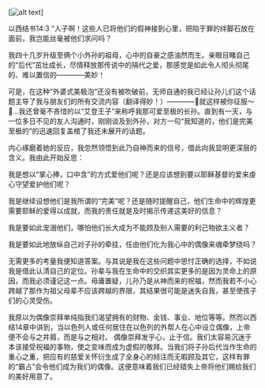 [![alt text](https://drive.google.com/uc?id=0B0dXjtGzIf3pa0s2NE04UkJWM28)]

以西结书14:3 “人子啊！这些人已将他们的假神接到心里，把陷于罪的绊脚石放在面前，我岂能丝毫被他们求问吗？

我四十几岁升级至俩个小外孙的祖母，心中的自豪之感油然而生。亲眼目睹自己的“后代”茁壮成长，尽情释放那传说中的隔代之爱，那感觉是如此令人彻头彻尾的、难以置信的————美妙！

可是，在这种“外婆式美极泡”还没有被吹破前，无师自通的我已经让孙儿们这个话题主导了我与朋友们的所有交流内容（翻译得妙！）————🎵就这样被你征服～🎵…我还曾毫不吝惜的以“艾登王子”来称呼我那可爱至极的长孙。直到有一天，与一位多日不见的友人沟通时，刚刚谈及到外孙，对方一句“我知道的，他们是完美至极的”的迅速回复盖棺了我还未展开的话题。

内心琢磨着她的反应，我忽然领悟到此乃自神而来的信号，借此向我显明更深层的含义。我由此开始反思：

我是想以“掌心捧，口中含”的方式爱他们呢？还是应该想到要以耶稣基督的爱来虔心守望爱护他们呢？

我是继续设想他们是我所谓的“完美”呢？还是随时提醒自己，他们生命中的辉煌更需要耶稣的爱得以成就，而我的责任就是及时揭示传递这美好的信息？

我是要如此宠溺他们，哪怕他们长大成为不能顾及别人需要的利己物欲主义者？

我是要如此地放纵自己对子孙的牵挂，任由他们化为我心中的偶像来魂牵梦绕吗？

无需更多的考量我便知道答案。与其说是我在这些问题中思忖正确的选择，不如说我是借此认清自己的定位。孙辈与我在生命中的交织其实更多的是因为灵命上的原因，而我必须谨记这一点。毋庸置疑，儿孙乃是从神而来的祝福，然而我若不小心跨越了那作为祖父母辈不应该跨越的界限，其结果很可能是迷失自我，甚至使孩子们的心灵受伤。

我原以为偶像崇拜单纯指我们渴望拥有的财物、金钱、事业、地位等等。然而以西结14章中讲到，当以色列人或任何居住在以色列的外帮人在心中设立偶像，上帝便不会与之并肩，而是与之相对。
偶像崇拜发乎心，止于信。我们太容易沉迷于本该接受祝福的事物，使之变味而成为虚假的敬拜。当我们将子孙后代当作生命的重心之重，把应有的慈爱关怀衍生成了全身心的倾注而无暇顾及其它，这样有罪的“霸占”会令他们成为我们的偶像。这便意味着我们已经错失上帝将他们赐给我们的美好用意了。

